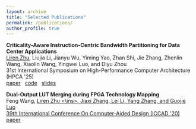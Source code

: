 ```yaml
---
layout: archive
title: "Selected Publications"
permalink: /publications/
author_profile: true
---
```

<!---
\* denotes equal contribution
-->

**Criticality-Aware Instruction-Centric Bandwidth Partitioning for Data Center Applications** \
<ins>Liren Zhu</ins>, Liujia Li, Jianyu Wu, Yiming Yao, Zhan Shi, Jie Zhang, Zhenlin Wang, Xiaolin Wang, Yingwei Luo, and Diyu Zhou \
31st International Symposium on High-Performance Computer Architecture (HPCA '25) \
<i class="fas fa-file-pdf" aria-hidden="true"></i> [paper](/files/pivot-hpca25.pdf)
&nbsp; <i class="fab fa-github"></i> [code](https://github.com/TELOS-syslab/Pivot) 
&nbsp; <i class="fas fa-file-powerpoint"></i> [slides](/files/pivot-HPCA.pptx)


**Dual-Output LUT Merging during FPGA Technology Mapping** \
Feng Wang, <ins> Liren Zhu <\ins>, Jiaxi Zhang, Lei Li, Yang Zhang, and Guojie Luo \
39th International Conference On Computer-Aided Design (ICCAD '20) \
<i class="fas fa-file-pdf" aria-hidden="true"></i> [paper](/files/iccad-20.pdf)



